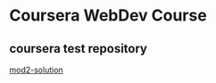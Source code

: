# Coursera WebDev Course
## coursera test repository<br>
[mod2-solution](https://github.com/yogitasahni22/Coursera-WebDev-Assignments/mod2-solution/index.html) <br>
